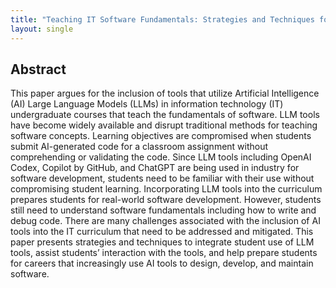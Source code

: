 ```yaml
---
title: "Teaching IT Software Fundamentals: Strategies and Techniques for Inclusion of Large Language Models: Strategies and Techniques for Inclusion of Large Language Models"
layout: single
---
```


## Abstract
This paper argues for the inclusion of tools that utilize Artificial Intelligence (AI) Large Language Models (LLMs) in information technology (IT) undergraduate courses that teach the fundamentals of software. LLM tools have become widely available and disrupt traditional methods for teaching software concepts. Learning objectives are compromised when students submit AI-generated code for a classroom assignment without comprehending or validating the code. Since LLM tools including OpenAI Codex, Copilot by GitHub, and ChatGPT are being used in industry for software development, students need to be familiar with their use without compromising student learning. Incorporating LLM tools into the curriculum prepares students for real-world software development. However, students still need to understand software fundamentals including how to write and debug code. There are many challenges associated with the inclusion of AI tools into the IT curriculum that need to be addressed and mitigated. This paper presents strategies and techniques to integrate student use of LLM tools, assist students’ interaction with the tools, and help prepare students for careers that increasingly use AI tools to design, develop, and maintain software.
